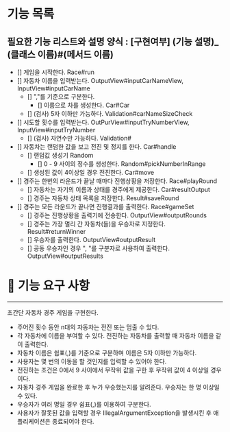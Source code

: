 # 기능 목록
필요한 기능 리스트와 설명
양식 : [구현여부] (기능 설명)_ (클래스 이름)#(메서드 이름)
---
- [] 게임을 시작한다. Race#run
- [] 자동차 이름을 입력받는다. OutputView#inputCarNameView, InputView#inputCarName
  - [] ","를 기준으로 구분한다.  
    - [] 이름으로 차를 생성한다. Car#Car
  - [] (검사) 5자 이하만 가능하다. Validation#carNameSizeCheck
- [] 시도할 횟수를 입력받는다. OutPurView#inputTryNumberView, InputView#inputTryNumber
  - [] (검사) 자연수만 가능하다. Validation#
- [] 자동차는 랜덤한 값을 보고 전진 및 정지를 한다. Car#handle
  - [] 랜덤값 생성기 Random
    - [] 0 - 9 사이의 정수를 생성한다. Random#pickNumberInRange
  - [] 생성된 값이 4이상일 경우 전진한다. Car#move
- [] 경주는 한번의 라운드가 끝날 때마다 진행상황을 저장한다. Race#playRound
  - [] 자동차는 자기의 이름과 상태를 경주에게 제공한다. Car#resultOutput
  - [] 경주는 자동차 상태 목록을 저장한다. Result#saveRound
- [] 경주는 모든 라운드가 끝나면 진행결과를 출력한다. Race#gameSet
  - [] 경주는 진행상황을 출력기에 전송한다. OutputView#outputRounds
  - [] 경주는 가장 멀리 간 자동차(들)을 우승자로 지정한다. Result#returnWinner
  - [] 우승자를 출력한다. OutputView#outputResult
  - [] 공동 우승자인 경우 ", "를 구분자로 사용하여 출력한다. OutputView#outputResults




# 🚀 기능 요구 사항

---
초간단 자동차 경주 게임을 구현한다.

- 주어진 횟수 동안 n대의 자동차는 전진 또는 멈출 수 있다.
- 각 자동차에 이름을 부여할 수 있다. 전진하는 자동차를 출력할 때 자동차 이름을 같이 출력한다.
- 자동차 이름은 쉼표(,)를 기준으로 구분하며 이름은 5자 이하만 가능하다.
- 사용자는 몇 번의 이동을 할 것인지를 입력할 수 있어야 한다.
- 전진하는 조건은 0에서 9 사이에서 무작위 값을 구한 후 무작위 값이 4 이상일 경우이다.
- 자동차 경주 게임을 완료한 후 누가 우승했는지를 알려준다. 우승자는 한 명 이상일 수 있다.
- 우승자가 여러 명일 경우 쉼표(,)를 이용하여 구분한다.
- 사용자가 잘못된 값을 입력할 경우 IllegalArgumentException을 발생시킨 후 애플리케이션은 종료되어야 한다.
